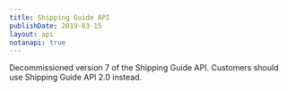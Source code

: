 ```yaml
---
title: Shipping Guide API
publishDate: 2019-03-15
layout: api
notanapi: true
---
```


Decommissioned version 7 of the Shipping Guide API. Customers should use
Shipping Guide API 2.0 instead.
